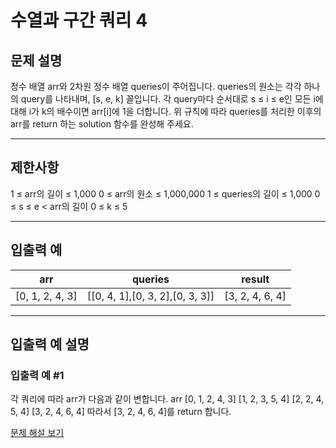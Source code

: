 # 수열과 구간 쿼리 4

## 문제 설명
정수 배열 arr와 2차원 정수 배열 queries이 주어집니다. queries의 원소는 각각 하나의 query를 나타내며, [s, e, k] 꼴입니다.
각 query마다 순서대로 s ≤ i ≤ e인 모든 i에 대해 i가 k의 배수이면 arr[i]에 1을 더합니다.
위 규칙에 따라 queries를 처리한 이후의 arr를 return 하는 solution 함수를 완성해 주세요.

---

## 제한사항
1 ≤ arr의 길이 ≤ 1,000
0 ≤ arr의 원소 ≤ 1,000,000
1 ≤ queries의 길이 ≤ 1,000
0 ≤ s ≤ e < arr의 길이
0 ≤ k ≤ 5

---

## 입출력 예
| arr             | queries                         | result          |
|-----------------|---------------------------------|-----------------|
| [0, 1, 2, 4, 3] | [[0, 4, 1],[0, 3, 2],[0, 3, 3]] | [3, 2, 4, 6, 4] |

---

## 입출력 예 설명

### 입출력 예 #1

각 쿼리에 따라 arr가 다음과 같이 변합니다.
arr
[0, 1, 2, 4, 3]
[1, 2, 3, 5, 4]
[2, 2, 4, 5, 4]
[3, 2, 4, 6, 4]
따라서 [3, 2, 4, 6, 4]를 return 합니다.

[문제 해설 보기](./문제해설.md)
